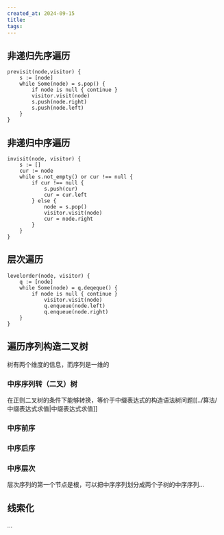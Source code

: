 ```yaml
---
created_at: 2024-09-15
title: 
tags: 
---
```

## 非递归先序遍历
```
previsit(node,visitor) {
	s := [node]
	while Some(node) = s.pop() {
		if node is null { continue }
		visitor.visit(node)
		s.push(node.right)
		s.push(node.left)
	}
}
```
## 非递归中序遍历
```
invisit(node, visitor) {
	s := []
	cur := node
	while s.not_empty() or cur !== null {
		if cur !== null {
			s.push(cur)
			cur = cur.left
		} else {
			node = s.pop()
			visitor.visit(node)
			cur = node.right
		}
	}
}
```
## 层次遍历
```
levelorder(node, visitor) {
	q := [node]
	while Some(node) = q.deqeque() {
		if node is null { continue }
			visitor.visit(node)
			q.enqueue(node.left)
			q.enqueue(node.right)
	}
}
```
## 遍历序列构造二叉树
树有两个维度的信息，而序列是一维的
### 中序序列转（二叉）树
在正则二叉树的条件下能够转换，等价于中缀表达式的构造语法树问题[[../算法/中缀表达式求值|中缀表达式求值]]
### 中序前序
### 中序后序
### 中序层次
层次序列的第一个节点是根，可以把中序序列划分成两个子树的中序序列...
## 线索化
...

